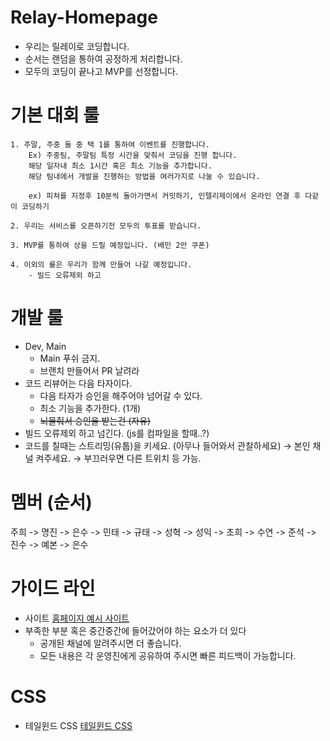 # Relay-Homepage
- 우리는 릴레이로 코딩합니다.
- 순서는 랜덤을 통하여 공정하게 처리합니다.
- 모두의 코딩이 끝나고 MVP를 선정합니다.

# 기본 대회 룰
```
1. 주말, 주중 둘 중 택 1를 통하여 이벤트를 진행합니다.
	Ex) 주중팀, 주말팀 특정 시간을 맞춰서 코딩을 진행 합니다.
	해당 일자내 최소 1시간 혹은 최소 기능을 추가합니다.
	해당 팀내에서 개발을 진행하는 방법을 여러가지로 나눌 수 있습니다.

	ex) 피쳐를 지정후 10분씩 돌아가면서 커밋하기, 인텔리제이에서 온라인 연결 후 다같이 코딩하기

2. 우리는 서비스를 오픈하기전 모두의 투표를 받습니다.

3. MVP를 통하여 상을 드릴 예정입니다. (배민 2만 쿠폰)

4. 이외의 룰은 우리가 함께 만들어 나갈 예정입니다.
	- 빌드 오류제외 하고
```

# 개발 룰

- Dev, Main
    - Main 푸쉬 금지.
    - 브랜치 만들어서 PR 날려라
- 코드 리뷰어는 다음 타자이다.
    - 다음 타자가 승인을 해주어야 넘어갈 수 있다.
    - 최소 기능을 추가한다. (1개)
    - ~~뇌물줘서 승인을 받는건 (자유)~~
- 빌드 오류제외 하고 넘긴다. (js를 컴파일을 할때..?)
- 코드를 칠때는 스트리밍(유툽)을 키세요.
(아무나 들어와서 관찰하세요)
→ 본인 채널 켜주세요.
→ 부끄러우면 다른 트위치 등 가능.


# 멤버 (순서)
주희 -> 명진 -> 은수 -> 민태 -> 규태 -> 성혁 -> 성익 -> 초희 -> 수연 -> 준석 -> 진수 -> 예본 -> 은수

# 가이드 라인

- 사이트
[홈페이지 예시 사이트](https://sites.google.com/view/ausg-4th/)
- 부족한 부분 혹은 중간중간에 들어갔어야 하는 요소가 더 있다
    - 공개된 채널에 알려주시면 더 좋습니다.
    - 모든 내용은 각 운영진에게 공유하여 주시면 빠른 피드백이 가능합니다.

# CSS

- 테일윈드 CSS
    [테일윈드 CSS](https://tailwindcss.com/)
